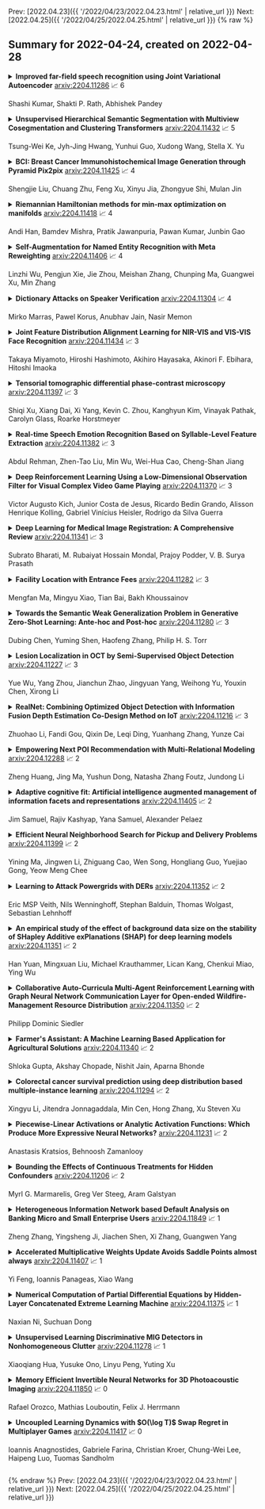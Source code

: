 Prev: [2022.04.23]({{ '/2022/04/23/2022.04.23.html' | relative_url }})  Next: [2022.04.25]({{ '/2022/04/25/2022.04.25.html' | relative_url }})
{% raw %}
## Summary for 2022-04-24, created on 2022-04-28


<details><summary><b>Improved far-field speech recognition using Joint Variational Autoencoder</b>
<a href="https://arxiv.org/abs/2204.11286">arxiv:2204.11286</a>
&#x1F4C8; 6 <br>
<p>Shashi Kumar, Shakti P. Rath, Abhishek Pandey</p></summary>
<p>

**Abstract:** Automatic Speech Recognition (ASR) systems suffer considerably when source speech is corrupted with noise or room impulse responses (RIR). Typically, speech enhancement is applied in both mismatched and matched scenario training and testing. In matched setting, acoustic model (AM) is trained on dereverberated far-field features while in mismatched setting, AM is fixed. In recent past, mapping speech features from far-field to close-talk using denoising autoencoder (DA) has been explored. In this paper, we focus on matched scenario training and show that the proposed joint VAE based mapping achieves a significant improvement over DA. Specifically, we observe an absolute improvement of 2.5% in word error rate (WER) compared to DA based enhancement and 3.96% compared to AM trained directly on far-field filterbank features.

</p>
</details>

<details><summary><b>Unsupervised Hierarchical Semantic Segmentation with Multiview Cosegmentation and Clustering Transformers</b>
<a href="https://arxiv.org/abs/2204.11432">arxiv:2204.11432</a>
&#x1F4C8; 5 <br>
<p>Tsung-Wei Ke, Jyh-Jing Hwang, Yunhui Guo, Xudong Wang, Stella X. Yu</p></summary>
<p>

**Abstract:** Unsupervised semantic segmentation aims to discover groupings within and across images that capture object and view-invariance of a category without external supervision. Grouping naturally has levels of granularity, creating ambiguity in unsupervised segmentation. Existing methods avoid this ambiguity and treat it as a factor outside modeling, whereas we embrace it and desire hierarchical grouping consistency for unsupervised segmentation.
  We approach unsupervised segmentation as a pixel-wise feature learning problem. Our idea is that a good representation shall reveal not just a particular level of grouping, but any level of grouping in a consistent and predictable manner. We enforce spatial consistency of grouping and bootstrap feature learning with co-segmentation among multiple views of the same image, and enforce semantic consistency across the grouping hierarchy with clustering transformers between coarse- and fine-grained features.
  We deliver the first data-driven unsupervised hierarchical semantic segmentation method called Hierarchical Segment Grouping (HSG). Capturing visual similarity and statistical co-occurrences, HSG also outperforms existing unsupervised segmentation methods by a large margin on five major object- and scene-centric benchmarks. Our code is publicly available at https://github.com/twke18/HSG .

</p>
</details>

<details><summary><b>BCI: Breast Cancer Immunohistochemical Image Generation through Pyramid Pix2pix</b>
<a href="https://arxiv.org/abs/2204.11425">arxiv:2204.11425</a>
&#x1F4C8; 4 <br>
<p>Shengjie Liu, Chuang Zhu, Feng Xu, Xinyu Jia, Zhongyue Shi, Mulan Jin</p></summary>
<p>

**Abstract:** The evaluation of human epidermal growth factor receptor 2 (HER2) expression is essential to formulate a precise treatment for breast cancer. The routine evaluation of HER2 is conducted with immunohistochemical techniques (IHC), which is very expensive. Therefore, for the first time, we propose a breast cancer immunohistochemical (BCI) benchmark attempting to synthesize IHC data directly with the paired hematoxylin and eosin (HE) stained images. The dataset contains 4870 registered image pairs, covering a variety of HER2 expression levels. Based on BCI, as a minor contribution, we further build a pyramid pix2pix image generation method, which achieves better HE to IHC translation results than the other current popular algorithms. Extensive experiments demonstrate that BCI poses new challenges to the existing image translation research. Besides, BCI also opens the door for future pathology studies in HER2 expression evaluation based on the synthesized IHC images. BCI dataset can be downloaded from https://bupt-ai-cz.github.io/BCI.

</p>
</details>

<details><summary><b>Riemannian Hamiltonian methods for min-max optimization on manifolds</b>
<a href="https://arxiv.org/abs/2204.11418">arxiv:2204.11418</a>
&#x1F4C8; 4 <br>
<p>Andi Han, Bamdev Mishra, Pratik Jawanpuria, Pawan Kumar, Junbin Gao</p></summary>
<p>

**Abstract:** In this paper, we study the min-max optimization problems on Riemannian manifolds. We introduce a Riemannian Hamiltonian function, minimization of which serves as a proxy for solving the original min-max problems. Under the Riemannian Polyak--Łojasiewicz (PL) condition on the Hamiltonian function, its minimizer corresponds to the desired min-max saddle point. We also provide cases where this condition is satisfied. To minimize the Hamiltonian function, we propose Riemannian Hamiltonian methods (RHM) and present their convergence analysis. We extend RHM to include a consensus regularization and to the stochastic setting. We illustrate the efficacy of the proposed RHM in applications such as subspace robust Wasserstein distance, robust training of neural networks, and generative adversarial networks.

</p>
</details>

<details><summary><b>Self-Augmentation for Named Entity Recognition with Meta Reweighting</b>
<a href="https://arxiv.org/abs/2204.11406">arxiv:2204.11406</a>
&#x1F4C8; 4 <br>
<p>Linzhi Wu, Pengjun Xie, Jie Zhou, Meishan Zhang, Chunping Ma, Guangwei Xu, Min Zhang</p></summary>
<p>

**Abstract:** Self-augmentation has been received increasing research interest recently to improve named entity recognition (NER) performance in low-resource scenarios. Token substitution and mixup are two feasible heterogeneous self-augmentation techniques for NER that can achieve effective performance with certain specialized efforts. Noticeably, self-augmentation may introduce potentially noisy augmented data. Prior research has mainly resorted to heuristic rule based constraints to reduce the noise for specific self-augmentation individually. In this paper, we revisit the two self-augmentation methods for NER, and propose a unified meta-reweighting strategy for these heterogeneous methods to achieve a natural integration. Our method is easily extensible, imposing little effort on a specific self-augmentation method. Experiments on different Chinese and English NER benchmarks demonstrate that our token substitution and mixup method, as well as their integration, can obtain effective performance improvement. Based on the meta-reweighting mechanism, we can enhance the advantages of the self-augmentation techniques without extra efforts.

</p>
</details>

<details><summary><b>Dictionary Attacks on Speaker Verification</b>
<a href="https://arxiv.org/abs/2204.11304">arxiv:2204.11304</a>
&#x1F4C8; 4 <br>
<p>Mirko Marras, Pawel Korus, Anubhav Jain, Nasir Memon</p></summary>
<p>

**Abstract:** In this paper, we propose dictionary attacks against speaker verification - a novel attack vector that aims to match a large fraction of speaker population by chance. We introduce a generic formulation of the attack that can be used with various speech representations and threat models. The attacker uses adversarial optimization to maximize raw similarity of speaker embeddings between a seed speech sample and a proxy population. The resulting master voice successfully matches a non-trivial fraction of people in an unknown population. Adversarial waveforms obtained with our approach can match on average 69% of females and 38% of males enrolled in the target system at a strict decision threshold calibrated to yield false alarm rate of 1%. By using the attack with a black-box voice cloning system, we obtain master voices that are effective in the most challenging conditions and transferable between speaker encoders. We also show that, combined with multiple attempts, this attack opens even more to serious issues on the security of these systems.

</p>
</details>

<details><summary><b>Joint Feature Distribution Alignment Learning for NIR-VIS and VIS-VIS Face Recognition</b>
<a href="https://arxiv.org/abs/2204.11434">arxiv:2204.11434</a>
&#x1F4C8; 3 <br>
<p>Takaya Miyamoto, Hiroshi Hashimoto, Akihiro Hayasaka, Akinori F. Ebihara, Hitoshi Imaoka</p></summary>
<p>

**Abstract:** Face recognition for visible light (VIS) images achieve high accuracy thanks to the recent development of deep learning. However, heterogeneous face recognition (HFR), which is a face matching in different domains, is still a difficult task due to the domain discrepancy and lack of large HFR dataset. Several methods have attempted to reduce the domain discrepancy by means of fine-tuning, which causes significant degradation of the performance in the VIS domain because it loses the highly discriminative VIS representation. To overcome this problem, we propose joint feature distribution alignment learning (JFDAL) which is a joint learning approach utilizing knowledge distillation. It enables us to achieve high HFR performance with retaining the original performance for the VIS domain. Extensive experiments demonstrate that our proposed method delivers statistically significantly better performances compared with the conventional fine-tuning approach on a public HFR dataset Oulu-CASIA NIR&VIS and popular verification datasets in VIS domain such as FLW, CFP, AgeDB. Furthermore, comparative experiments with existing state-of-the-art HFR methods show that our method achieves a comparable HFR performance on the Oulu-CASIA NIR&VIS dataset with less degradation of VIS performance.

</p>
</details>

<details><summary><b>Tensorial tomographic differential phase-contrast microscopy</b>
<a href="https://arxiv.org/abs/2204.11397">arxiv:2204.11397</a>
&#x1F4C8; 3 <br>
<p>Shiqi Xu, Xiang Dai, Xi Yang, Kevin C. Zhou, Kanghyun Kim, Vinayak Pathak, Carolyn Glass, Roarke Horstmeyer</p></summary>
<p>

**Abstract:** We report Tensorial Tomographic Differential Phase-Contrast microscopy (T2DPC), a quantitative label-free tomographic imaging method for simultaneous measurement of phase and anisotropy. T2DPC extends differential phase-contrast microscopy, a quantitative phase imaging technique, to highlight the vectorial nature of light. The method solves for permittivity tensor of anisotropic samples from intensity measurements acquired with a standard microscope equipped with an LED matrix, a circular polarizer, and a polarization-sensitive camera. We demonstrate accurate volumetric reconstructions of refractive index, birefringence, and orientation for various validation samples, and show that the reconstructed polarization structures of a biological specimen are predictive of pathology.

</p>
</details>

<details><summary><b>Real-time Speech Emotion Recognition Based on Syllable-Level Feature Extraction</b>
<a href="https://arxiv.org/abs/2204.11382">arxiv:2204.11382</a>
&#x1F4C8; 3 <br>
<p>Abdul Rehman, Zhen-Tao Liu, Min Wu, Wei-Hua Cao, Cheng-Shan Jiang</p></summary>
<p>

**Abstract:** Speech emotion recognition systems have high prediction latency because of the high computational requirements for deep learning models and low generalizability mainly because of the poor reliability of emotional measurements across multiple corpora. To solve these problems, we present a speech emotion recognition system based on a reductionist approach of decomposing and analyzing syllable-level features. Mel-spectrogram of an audio stream is decomposed into syllable-level components, which are then analyzed to extract statistical features. The proposed method uses formant attention, noise-gate filtering, and rolling normalization contexts to increase feature processing speed and tolerance to adversity. A set of syllable-level formant features is extracted and fed into a single hidden layer neural network that makes predictions for each syllable as opposed to the conventional approach of using a sophisticated deep learner to make sentence-wide predictions. The syllable level predictions help to achieve the real-time latency and lower the aggregated error in utterance level cross-corpus predictions. The experiments on IEMOCAP (IE), MSP-Improv (MI), and RAVDESS (RA) databases show that the method archives real-time latency while predicting with state-of-the-art cross-corpus unweighted accuracy of 47.6% for IE to MI and 56.2% for MI to IE.

</p>
</details>

<details><summary><b>Deep Reinforcement Learning Using a Low-Dimensional Observation Filter for Visual Complex Video Game Playing</b>
<a href="https://arxiv.org/abs/2204.11370">arxiv:2204.11370</a>
&#x1F4C8; 3 <br>
<p>Victor Augusto Kich, Junior Costa de Jesus, Ricardo Bedin Grando, Alisson Henrique Kolling, Gabriel Vinícius Heisler, Rodrigo da Silva Guerra</p></summary>
<p>

**Abstract:** Deep Reinforcement Learning (DRL) has produced great achievements since it was proposed, including the possibility of processing raw vision input data. However, training an agent to perform tasks based on image feedback remains a challenge. It requires the processing of large amounts of data from high-dimensional observation spaces, frame by frame, and the agent's actions are computed according to deep neural network policies, end-to-end. Image pre-processing is an effective way of reducing these high dimensional spaces, eliminating unnecessary information present in the scene, supporting the extraction of features and their representations in the agent's neural network. Modern video-games are examples of this type of challenge for DRL algorithms because of their visual complexity. In this paper, we propose a low-dimensional observation filter that allows a deep Q-network agent to successfully play in a visually complex and modern video-game, called Neon Drive.

</p>
</details>

<details><summary><b>Deep Learning for Medical Image Registration: A Comprehensive Review</b>
<a href="https://arxiv.org/abs/2204.11341">arxiv:2204.11341</a>
&#x1F4C8; 3 <br>
<p>Subrato Bharati, M. Rubaiyat Hossain Mondal, Prajoy Podder, V. B. Surya Prasath</p></summary>
<p>

**Abstract:** Image registration is a critical component in the applications of various medical image analyses. In recent years, there has been a tremendous surge in the development of deep learning (DL)-based medical image registration models. This paper provides a comprehensive review of medical image registration. Firstly, a discussion is provided for supervised registration categories, for example, fully supervised, dual supervised, and weakly supervised registration. Next, similarity-based as well as generative adversarial network (GAN)-based registration are presented as part of unsupervised registration. Deep iterative registration is then described with emphasis on deep similarity-based and reinforcement learning-based registration. Moreover, the application areas of medical image registration are reviewed. This review focuses on monomodal and multimodal registration and associated imaging, for instance, X-ray, CT scan, ultrasound, and MRI. The existing challenges are highlighted in this review, where it is shown that a major challenge is the absence of a training dataset with known transformations. Finally, a discussion is provided on the promising future research areas in the field of DL-based medical image registration.

</p>
</details>

<details><summary><b>Facility Location with Entrance Fees</b>
<a href="https://arxiv.org/abs/2204.11282">arxiv:2204.11282</a>
&#x1F4C8; 3 <br>
<p>Mengfan Ma, Mingyu Xiao, Tian Bai, Bakh Khoussainov</p></summary>
<p>

**Abstract:** In mechanism design, the facility location game is an extensively studied problem. In the classical model, the cost of each agent is her distance to the nearest facility. In this paper, we consider a new model, where there is a location-dependent entrance fee to the facility. Thus, in our model, the cost of each agent is the sum of the distance to the facility and the entrance fee of the facility. This is a refined generalization of the classical model. We study the model and design strategyproof mechanisms. For one and two facilities, we provide upper and lower bounds for the approximation ratio given by deterministic and randomized mechanisms, with respect to the utilitarian objective and the egalitarian objective. Most of our bounds are tight and these bounds are independent of the entrance fee functions. Our results are as general as possible because the entrance fee function we consider is arbitrary.

</p>
</details>

<details><summary><b>Towards the Semantic Weak Generalization Problem in Generative Zero-Shot Learning: Ante-hoc and Post-hoc</b>
<a href="https://arxiv.org/abs/2204.11280">arxiv:2204.11280</a>
&#x1F4C8; 3 <br>
<p>Dubing Chen, Yuming Shen, Haofeng Zhang, Philip H. S. Torr</p></summary>
<p>

**Abstract:** In this paper, we present a simple and effective strategy lowering the previously unexplored factors that limit the performance ceiling of generative Zero-Shot Learning (ZSL). We begin by formally defining semantic generalization, then look into approaches for reducing the semantic weak generalization problem and minimizing its negative influence on classifier training. In the ante-hoc phase, we augment the generator's semantic input, as well as relax the fitting target of the generator. In the post-hoc phase (after generating simulated unseen samples), we derive from the gradient of the loss function to minimize the gradient increment on seen classifier weights carried by biased unseen distribution, which tends to cause misleading on intra-seen class decision boundaries. Without complicated designs, our approach hit the essential problem and significantly outperform the state-of-the-art on four widely used ZSL datasets.

</p>
</details>

<details><summary><b>Lesion Localization in OCT by Semi-Supervised Object Detection</b>
<a href="https://arxiv.org/abs/2204.11227">arxiv:2204.11227</a>
&#x1F4C8; 3 <br>
<p>Yue Wu, Yang Zhou, Jianchun Zhao, Jingyuan Yang, Weihong Yu, Youxin Chen, Xirong Li</p></summary>
<p>

**Abstract:** Over 300 million people worldwide are affected by various retinal diseases. By noninvasive Optical Coherence Tomography (OCT) scans, a number of abnormal structural changes in the retina, namely retinal lesions, can be identified. Automated lesion localization in OCT is thus important for detecting retinal diseases at their early stage. To conquer the lack of manual annotation for deep supervised learning, this paper presents a first study on utilizing semi-supervised object detection (SSOD) for lesion localization in OCT images. To that end, we develop a taxonomy to provide a unified and structured viewpoint of the current SSOD methods, and consequently identify key modules in these methods. To evaluate the influence of these modules in the new task, we build OCT-SS, a new dataset consisting of over 1k expert-labeled OCT B-scan images and over 13k unlabeled B-scans. Extensive experiments on OCT-SS identify Unbiased Teacher (UnT) as the best current SSOD method for lesion localization. Moreover, we improve over this strong baseline, with mAP increased from 49.34 to 50.86.

</p>
</details>

<details><summary><b>RealNet: Combining Optimized Object Detection with Information Fusion Depth Estimation Co-Design Method on IoT</b>
<a href="https://arxiv.org/abs/2204.11216">arxiv:2204.11216</a>
&#x1F4C8; 3 <br>
<p>Zhuohao Li, Fandi Gou, Qixin De, Leqi Ding, Yuanhang Zhang, Yunze Cai</p></summary>
<p>

**Abstract:** Depth Estimation and Object Detection Recognition play an important role in autonomous driving technology under the guidance of deep learning artificial intelligence. We propose a hybrid structure called RealNet: a co-design method combining the model-streamlined recognition algorithm, the depth estimation algorithm with information fusion, and deploying them on the Jetson-Nano for unmanned vehicles with monocular vision sensors. We use ROS for experiment. The method proposed in this paper is suitable for mobile platforms with high real-time request. Innovation of our method is using information fusion to compensate the problem of insufficient frame rate of output image, and improve the robustness of target detection and depth estimation under monocular vision.Object Detection is based on YOLO-v5. We have simplified the network structure of its DarkNet53 and realized a prediction speed up to 0.01s. Depth Estimation is based on the VNL Depth Estimation, which considers multiple geometric constraints in 3D global space. It calculates the loss function by calculating the deviation of the virtual normal vector VN and the label, which can obtain deeper depth information. We use PnP fusion algorithm to solve the problem of insufficient frame rate of depth map output. It solves the motion estimation depth from three-dimensional target to two-dimensional point based on corner feature matching, which is faster than VNL calculation. We interpolate VNL output and PnP output to achieve information fusion. Experiments show that this can effectively eliminate the jitter of depth information and improve robustness. At the control end, this method combines the results of target detection and depth estimation to calculate the target position, and uses a pure tracking control algorithm to track it.

</p>
</details>

<details><summary><b>Empowering Next POI Recommendation with Multi-Relational Modeling</b>
<a href="https://arxiv.org/abs/2204.12288">arxiv:2204.12288</a>
&#x1F4C8; 2 <br>
<p>Zheng Huang, Jing Ma, Yushun Dong, Natasha Zhang Foutz, Jundong Li</p></summary>
<p>

**Abstract:** With the wide adoption of mobile devices and web applications, location-based social networks (LBSNs) offer large-scale individual-level location-related activities and experiences. Next point-of-interest (POI) recommendation is one of the most important tasks in LBSNs, aiming to make personalized recommendations of next suitable locations to users by discovering preferences from users' historical activities. Noticeably, LBSNs have offered unparalleled access to abundant heterogeneous relational information about users and POIs (including user-user social relations, such as families or colleagues; and user-POI visiting relations). Such relational information holds great potential to facilitate the next POI recommendation. However, most existing methods either focus on merely the user-POI visits, or handle different relations based on over-simplified assumptions while neglecting relational heterogeneities. To fill these critical voids, we propose a novel framework, MEMO, which effectively utilizes the heterogeneous relations with a multi-network representation learning module, and explicitly incorporates the inter-temporal user-POI mutual influence with the coupled recurrent neural networks. Extensive experiments on real-world LBSN data validate the superiority of our framework over the state-of-the-art next POI recommendation methods.

</p>
</details>

<details><summary><b>Adaptive cognitive fit: Artificial intelligence augmented management of information facets and representations</b>
<a href="https://arxiv.org/abs/2204.11405">arxiv:2204.11405</a>
&#x1F4C8; 2 <br>
<p>Jim Samuel, Rajiv Kashyap, Yana Samuel, Alexander Pelaez</p></summary>
<p>

**Abstract:** Explosive growth in big data technologies and artificial intelligence [AI] applications have led to increasing pervasiveness of information facets and a rapidly growing array of information representations. Information facets, such as equivocality and veracity, can dominate and significantly influence human perceptions of information and consequently affect human performance. Extant research in cognitive fit, which preceded the big data and AI era, focused on the effects of aligning information representation and task on performance, without sufficient consideration to information facets and attendant cognitive challenges. Therefore, there is a compelling need to understand the interplay of these dominant information facets with information representations and tasks, and their influence on human performance. We suggest that artificially intelligent technologies that can adapt information representations to overcome cognitive limitations are necessary for these complex information environments. To this end, we propose and test a novel *Adaptive Cognitive Fit* [ACF] framework that explains the influence of information facets and AI-augmented information representations on human performance. We draw on information processing theory and cognitive dissonance theory to advance the ACF framework and a set of propositions. We empirically validate the ACF propositions with an economic experiment that demonstrates the influence of information facets, and a machine learning simulation that establishes the viability of using AI to improve human performance.

</p>
</details>

<details><summary><b>Efficient Neural Neighborhood Search for Pickup and Delivery Problems</b>
<a href="https://arxiv.org/abs/2204.11399">arxiv:2204.11399</a>
&#x1F4C8; 2 <br>
<p>Yining Ma, Jingwen Li, Zhiguang Cao, Wen Song, Hongliang Guo, Yuejiao Gong, Yeow Meng Chee</p></summary>
<p>

**Abstract:** We present an efficient Neural Neighborhood Search (N2S) approach for pickup and delivery problems (PDPs). In specific, we design a powerful Synthesis Attention that allows the vanilla self-attention to synthesize various types of features regarding a route solution. We also exploit two customized decoders that automatically learn to perform removal and reinsertion of a pickup-delivery node pair to tackle the precedence constraint. Additionally, a diversity enhancement scheme is leveraged to further ameliorate the performance. Our N2S is generic, and extensive experiments on two canonical PDP variants show that it can produce state-of-the-art results among existing neural methods. Moreover, it even outstrips the well-known LKH3 solver on the more constrained PDP variant. Our implementation for N2S is available online.

</p>
</details>

<details><summary><b>Learning to Attack Powergrids with DERs</b>
<a href="https://arxiv.org/abs/2204.11352">arxiv:2204.11352</a>
&#x1F4C8; 2 <br>
<p>Eric MSP Veith, Nils Wenninghoff, Stephan Balduin, Thomas Wolgast, Sebastian Lehnhoff</p></summary>
<p>

**Abstract:** In the past years, power grids have become a valuable target for cyber-attacks. Especially the attacks on the Ukrainian power grid has sparked numerous research into possible attack vectors, their extent, and possible mitigations. However, many fail to consider realistic scenarios in which time series are incorporated into simulations to reflect the transient behaviour of independent generators and consumers. Moreover, very few consider the limited sensory input of a potential attacker. In this paper, we describe a reactive power attack based on a well-understood scenario. We show that independent agents can learn to use the dynamics of the power grid against it and that the attack works even in the face of other generator and consumer nodes acting independently.

</p>
</details>

<details><summary><b>An empirical study of the effect of background data size on the stability of SHapley Additive exPlanations (SHAP) for deep learning models</b>
<a href="https://arxiv.org/abs/2204.11351">arxiv:2204.11351</a>
&#x1F4C8; 2 <br>
<p>Han Yuan, Mingxuan Liu, Michael Krauthammer, Lican Kang, Chenkui Miao, Ying Wu</p></summary>
<p>

**Abstract:** Nowadays, the interpretation of why a machine learning (ML) model makes certain inferences is as crucial as the accuracy of such inferences. Some ML models like the decision tree possess inherent interpretability that can be directly comprehended by humans. Others like artificial neural networks (ANN), however, rely on external methods to uncover the deduction mechanism. SHapley Additive exPlanations (SHAP) is one of such external methods, which requires a background dataset when interpreting ANNs. Generally, a background dataset consists of instances randomly sampled from the training dataset. However, the sampling size and its effect on SHAP remain to be unexplored. In our empirical study on the MIMIC-III dataset, we show that the two core explanations - SHAP values and variable rankings fluctuate when using different background datasets acquired from random sampling, indicating that users cannot unquestioningly trust the one-shot interpretation from SHAP. Luckily, such fluctuation decreases with the increase of the background dataset size. Also, we notice an U-shape in the stability assessment of SHAP variable rankings, demonstrating that SHAP is more reliable in ranking the most and least important variables compared to moderately important ones. Overall, our results suggest that users should take into account how background data affects SHAP results, with improved SHAP stability as the background sample size increases.

</p>
</details>

<details><summary><b>Collaborative Auto-Curricula Multi-Agent Reinforcement Learning with Graph Neural Network Communication Layer for Open-ended Wildfire-Management Resource Distribution</b>
<a href="https://arxiv.org/abs/2204.11350">arxiv:2204.11350</a>
&#x1F4C8; 2 <br>
<p>Philipp Dominic Siedler</p></summary>
<p>

**Abstract:** Most real-world domains can be formulated as multi-agent (MA) systems. Intentionality sharing agents can solve more complex tasks by collaborating, possibly in less time. True cooperative actions are beneficial for egoistic and collective reasons. However, teaching individual agents to sacrifice egoistic benefits for a better collective performance seems challenging. We build on a recently proposed Multi-Agent Reinforcement Learning (MARL) mechanism with a Graph Neural Network (GNN) communication layer. Rarely chosen communication actions were marginally beneficial. Here we propose a MARL system in which agents can help collaborators perform better while risking low individual performance. We conduct our study in the context of resource distribution for wildfire management. Communicating environmental features and partially observable fire occurrence help the agent collective to pre-emptively distribute resources. Furthermore, we introduce a procedural training environment accommodating auto-curricula and open-endedness towards better generalizability. Our MA communication proposal outperforms a Greedy Heuristic Baseline and a Single-Agent (SA) setup. We further demonstrate how auto-curricula and openendedness improves generalizability of our MA proposal.

</p>
</details>

<details><summary><b>Farmer's Assistant: A Machine Learning Based Application for Agricultural Solutions</b>
<a href="https://arxiv.org/abs/2204.11340">arxiv:2204.11340</a>
&#x1F4C8; 2 <br>
<p>Shloka Gupta, Akshay Chopade, Nishit Jain, Aparna Bhonde</p></summary>
<p>

**Abstract:** Farmers face several challenges when growing crops like uncertain irrigation, poor soil quality, etc. Especially in India, a major fraction of farmers do not have the knowledge to select appropriate crops and fertilizers. Moreover, crop failure due to disease causes a significant loss to the farmers, as well as the consumers. While there have been recent developments in the automated detection of these diseases using Machine Learning techniques, the utilization of Deep Learning has not been fully explored. Additionally, such models are not easy to use because of the high-quality data used in their training, lack of computational power, and poor generalizability of the models. To this end, we create an open-source easy-to-use web application to address some of these issues which may help improve crop production. In particular, we support crop recommendation, fertilizer recommendation, plant disease prediction, and an interactive news-feed. In addition, we also use interpretability techniques in an attempt to explain the prediction made by our disease detection model.

</p>
</details>

<details><summary><b>Colorectal cancer survival prediction using deep distribution based multiple-instance learning</b>
<a href="https://arxiv.org/abs/2204.11294">arxiv:2204.11294</a>
&#x1F4C8; 2 <br>
<p>Xingyu Li, Jitendra Jonnagaddala, Min Cen, Hong Zhang, Xu Steven Xu</p></summary>
<p>

**Abstract:** Several deep learning algorithms have been developed to predict survival of cancer patients using whole slide images (WSIs).However, identification of image phenotypes within the WSIs that are relevant to patient survival and disease progression is difficult for both clinicians, and deep learning algorithms. Most deep learning based Multiple Instance Learning (MIL) algorithms for survival prediction use either top instances (e.g., maxpooling) or top/bottom instances (e.g., MesoNet) to identify image phenotypes. In this study, we hypothesize that wholistic information of the distribution of the patch scores within a WSI can predict the cancer survival better. We developed a distribution based multiple-instance survival learning algorithm (DeepDisMISL) to validate this hypothesis. We designed and executed experiments using two large international colorectal cancer WSIs datasets - MCO CRC and TCGA COAD-READ. Our results suggest that the more information about the distribution of the patch scores for a WSI, the better is the prediction performance. Including multiple neighborhood instances around each selected distribution location (e.g., percentiles) could further improve the prediction. DeepDisMISL demonstrated superior predictive ability compared to other recently published, state-of-the-art algorithms. Furthermore, our algorithm is interpretable and could assist in understanding the relationship between cancer morphological phenotypes and patients cancer survival risk.

</p>
</details>

<details><summary><b>Piecewise-Linear Activations or Analytic Activation Functions: Which Produce More Expressive Neural Networks?</b>
<a href="https://arxiv.org/abs/2204.11231">arxiv:2204.11231</a>
&#x1F4C8; 2 <br>
<p>Anastasis Kratsios, Behnoosh Zamanlooy</p></summary>
<p>

**Abstract:** Many currently available universal approximation theorems affirm that deep feedforward networks defined using any suitable activation function can approximate any integrable function locally in $L^1$-norm. Though different approximation rates are available for deep neural networks defined using other classes of activation functions, there is little explanation for the empirically confirmed advantage that ReLU networks exhibit over their classical (e.g. sigmoidal) counterparts. Our main result demonstrates that deep networks with piecewise linear activation (e.g. ReLU or PReLU) are fundamentally more expressive than deep feedforward networks with analytic (e.g. sigmoid, Swish, GeLU, or Softplus). More specifically, we construct a strict refinement of the topology on the space $L^1_{\operatorname{loc}}(\mathbb{R}^d,\mathbb{R}^D)$ of locally Lebesgue-integrable functions, in which the set of deep ReLU networks with (bilinear) pooling $\operatorname{NN}^{\operatorname{ReLU} + \operatorname{Pool}}$ is dense (i.e. universal) but the set of deep feedforward networks defined using any combination of analytic activation functions with (or without) pooling layers $\operatorname{NN}^{ω+\operatorname{Pool}}$ is not dense (i.e. not universal). Our main result is further explained by \textit{quantitatively} demonstrating that this "separation phenomenon" between the networks in $\operatorname{NN}^{\operatorname{ReLU}+\operatorname{Pool}}$ and those in $\operatorname{NN}^{ω+\operatorname{Pool}}$ by showing that the networks in $\operatorname{NN}^{\operatorname{ReLU}}$ are capable of approximate any compactly supported Lipschitz function while \textit{simultaneously} approximating its essential support; whereas, the networks in $\operatorname{NN}^{ω+\operatorname{pool}}$ cannot.

</p>
</details>

<details><summary><b>Bounding the Effects of Continuous Treatments for Hidden Confounders</b>
<a href="https://arxiv.org/abs/2204.11206">arxiv:2204.11206</a>
&#x1F4C8; 2 <br>
<p>Myrl G. Marmarelis, Greg Ver Steeg, Aram Galstyan</p></summary>
<p>

**Abstract:** Causal inference involves the disentanglement of effects due to a treatment variable from those of confounders, observed as covariates or not. Since one outcome is ever observed at a time, the problem turns into one of predicting counterfactuals on every individual in the dataset. Observational studies complicate this endeavor by permitting dependencies between the treatment and other variables in the sample. If the covariates influence the propensity of treatment, then one suffers from covariate shift. Should the outcome and the treatment be affected by another variable even after accounting for the covariates, there is also hidden confounding. That is immeasurable by definition. Rather, one must study the worst possible consequences of bounded levels of hidden confounding on downstream decision-making. We explore this problem in the case of continuous treatments. We develop a framework to compute ignorance intervals on the partially identified dose-response curves, which enable us to quantify the susceptibility of our inference to hidden confounders. Our method is supported by simulations as well as empirical tests based on two observational studies.

</p>
</details>

<details><summary><b>Heterogeneous Information Network based Default Analysis on Banking Micro and Small Enterprise Users</b>
<a href="https://arxiv.org/abs/2204.11849">arxiv:2204.11849</a>
&#x1F4C8; 1 <br>
<p>Zheng Zhang, Yingsheng Ji, Jiachen Shen, Xi Zhang, Guangwen Yang</p></summary>
<p>

**Abstract:** Risk assessment is a substantial problem for financial institutions that has been extensively studied both for its methodological richness and its various practical applications. With the expansion of inclusive finance, recent attentions are paid to micro and small-sized enterprises (MSEs). Compared with large companies, MSEs present a higher exposure rate to default owing to their insecure financial stability. Conventional efforts learn classifiers from historical data with elaborate feature engineering. However, the main obstacle for MSEs involves severe deficiency in credit-related information, which may degrade the performance of prediction. Besides, financial activities have diverse explicit and implicit relations, which have not been fully exploited for risk judgement in commercial banks. In particular, the observations on real data show that various relationships between company users have additional power in financial risk analysis. In this paper, we consider a graph of banking data, and propose a novel HIDAM model for the purpose. Specifically, we attempt to incorporate heterogeneous information network with rich attributes on multi-typed nodes and links for modeling the scenario of business banking service. To enhance feature representation of MSEs, we extract interactive information through meta-paths and fully exploit path information. Furthermore, we devise a hierarchical attention mechanism respectively to learn the importance of contents inside each meta-path and the importance of different metapahs. Experimental results verify that HIDAM outperforms state-of-the-art competitors on real-world banking data.

</p>
</details>

<details><summary><b>Accelerated Multiplicative Weights Update Avoids Saddle Points almost always</b>
<a href="https://arxiv.org/abs/2204.11407">arxiv:2204.11407</a>
&#x1F4C8; 1 <br>
<p>Yi Feng, Ioannis Panageas, Xiao Wang</p></summary>
<p>

**Abstract:** We consider non-convex optimization problems with constraint that is a product of simplices. A commonly used algorithm in solving this type of problem is the Multiplicative Weights Update (MWU), an algorithm that is widely used in game theory, machine learning and multi-agent systems. Despite it has been known that MWU avoids saddle points, there is a question that remains unaddressed:"Is there an accelerated version of MWU that avoids saddle points provably?" In this paper we provide a positive answer to above question. We provide an accelerated MWU based on Riemannian Accelerated Gradient Descent, and prove that the Riemannian Accelerated Gradient Descent, thus the accelerated MWU, almost always avoid saddle points.

</p>
</details>

<details><summary><b>Numerical Computation of Partial Differential Equations by Hidden-Layer Concatenated Extreme Learning Machine</b>
<a href="https://arxiv.org/abs/2204.11375">arxiv:2204.11375</a>
&#x1F4C8; 1 <br>
<p>Naxian Ni, Suchuan Dong</p></summary>
<p>

**Abstract:** The extreme learning machine (ELM) method can yield highly accurate solutions to linear/nonlinear partial differential equations (PDEs), but requires the last hidden layer of the neural network to be wide to achieve a high accuracy. If the last hidden layer is narrow, the accuracy of the existing ELM method will be poor, irrespective of the rest of the network configuration. In this paper we present a modified ELM method, termed HLConcELM (hidden-layer concatenated ELM), to overcome the above drawback of the conventional ELM method. The HLConcELM method can produce highly accurate solutions to linear/nonlinear PDEs when the last hidden layer of the network is narrow and when it is wide. The new method is based on a type of modified feedforward neural networks (FNN), termed HLConcFNN (hidden-layer concatenated FNN), which incorporates a logical concatenation of the hidden layers in the network and exposes all the hidden nodes to the output-layer nodes. We show that HLConcFNNs have the remarkable property that, given a network architecture, when additional hidden layers are appended to the network or when extra nodes are added to the existing hidden layers, the approximation capacity of the HLConcFNN associated with the new architecture is guaranteed to be not smaller than that of the original network architecture. We present ample benchmark tests with linear/nonlinear PDEs to demonstrate the computational accuracy and performance of the HLConcELM method and the superiority of this method to the conventional ELM from previous works.

</p>
</details>

<details><summary><b>Unsupervised Learning Discriminative MIG Detectors in Nonhomogeneous Clutter</b>
<a href="https://arxiv.org/abs/2204.11278">arxiv:2204.11278</a>
&#x1F4C8; 1 <br>
<p>Xiaoqiang Hua, Yusuke Ono, Linyu Peng, Yuting Xu</p></summary>
<p>

**Abstract:** Principal component analysis (PCA) is a common used pattern analysis method that maps high-dimensional data into a lower-dimensional space maximizing the data variance, that results in the promotion of separability of data. Inspired by the principle of PCA, a novel type of learning discriminative matrix information geometry (MIG) detectors in the unsupervised scenario are developed, and applied to signal detection in nonhomogeneous environments. Hermitian positive-definite (HPD) matrices can be used to model the sample data, while the clutter covariance matrix is estimated by the geometric mean of a set of secondary HPD matrices. We define a projection that maps the HPD matrices in a high-dimensional manifold to a low-dimensional and more discriminative one to increase the degree of separation of HPD matrices by maximizing the data variance. Learning a mapping can be formulated as a two-step mini-max optimization problem in Riemannian manifolds, which can be solved by the Riemannian gradient descent algorithm. Three discriminative MIG detectors are illustrated with respect to different geometric measures, i.e., the Log-Euclidean metric, the Jensen--Bregman LogDet divergence and the symmetrized Kullback--Leibler divergence. Simulation results show that performance improvements of the novel MIG detectors can be achieved compared with the conventional detectors and their state-of-the-art counterparts within nonhomogeneous environments.

</p>
</details>

<details><summary><b>Memory Efficient Invertible Neural Networks for 3D Photoacoustic Imaging</b>
<a href="https://arxiv.org/abs/2204.11850">arxiv:2204.11850</a>
&#x1F4C8; 0 <br>
<p>Rafael Orozco, Mathias Louboutin, Felix J. Herrmann</p></summary>
<p>

**Abstract:** Photoacoustic imaging (PAI) can image high-resolution structures of clinical interest such as vascularity in cancerous tumor monitoring. When imaging human subjects, geometric restrictions force limited-view data retrieval causing imaging artifacts. Iterative physical model based approaches reduce artifacts but require prohibitively time consuming PDE solves. Machine learning (ML) has accelerated PAI by combining physical models and learned networks. However, the depth and overall power of ML methods is limited by memory intensive training. We propose using invertible neural networks (INNs) to alleviate memory pressure. We demonstrate INNs can image 3D photoacoustic volumes in the setting of limited-view, noisy, and subsampled data. The frugal constant memory usage of INNs enables us to train an arbitrary depth of learned layers on a consumer GPU with 16GB RAM.

</p>
</details>

<details><summary><b>Uncoupled Learning Dynamics with $O(\log T)$ Swap Regret in Multiplayer Games</b>
<a href="https://arxiv.org/abs/2204.11417">arxiv:2204.11417</a>
&#x1F4C8; 0 <br>
<p>Ioannis Anagnostides, Gabriele Farina, Christian Kroer, Chung-Wei Lee, Haipeng Luo, Tuomas Sandholm</p></summary>
<p>

**Abstract:** In this paper we establish efficient and \emph{uncoupled} learning dynamics so that, when employed by all players in a general-sum multiplayer game, the \emph{swap regret} of each player after $T$ repetitions of the game is bounded by $O(\log T)$, improving over the prior best bounds of $O(\log^4 (T))$. At the same time, we guarantee optimal $O(\sqrt{T})$ swap regret in the adversarial regime as well. To obtain these results, our primary contribution is to show that when all players follow our dynamics with a \emph{time-invariant} learning rate, the \emph{second-order path lengths} of the dynamics up to time $T$ are bounded by $O(\log T)$, a fundamental property which could have further implications beyond near-optimally bounding the (swap) regret. Our proposed learning dynamics combine in a novel way \emph{optimistic} regularized learning with the use of \emph{self-concordant barriers}. Further, our analysis is remarkably simple, bypassing the cumbersome framework of higher-order smoothness recently developed by Daskalakis, Fishelson, and Golowich (NeurIPS'21).

</p>
</details>


{% endraw %}
Prev: [2022.04.23]({{ '/2022/04/23/2022.04.23.html' | relative_url }})  Next: [2022.04.25]({{ '/2022/04/25/2022.04.25.html' | relative_url }})